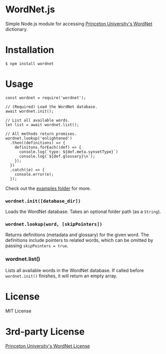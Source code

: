 # WordNet.js

Simple Node.js module for accessing [Princeton University's WordNet](http://wordnet.princeton.edu/) dictionary.

# Installation

    $ npm install wordnet

# Usage

    const wordnet = require('wordnet');

    // (Required) Load the WordNet database.
    await wordnet.init();

    // List all available words.
    let list = await wordnet.list();

    // All methods return promises.
    wordnet.lookup('enlightened')
      .then((definitions) => {
        definitons.forEach((def) => {
          console.log(`type: ${def.meta.synsetType}`)
          console.log(`${def.glossary}\n`);
        });
      })
      .catch((e) => {
        console.error(e);
      });

Check out the [examples folder](examples) for more.

### `wordnet.init([database_dir])`

Loads the WordNet database. Takes an optional folder path (as a `String`).

### `wordnet.lookup(word, [skipPointers])`

Returns definitions (metadata and glossary) for the given word. The definitions include pointers to related words, which can be omitted by passing `skipPointers = true`.

### wordnet.list()

Lists all available words in the WordNet database. If called before `wordnet.init()` finishes, it will return an empty array.

# License

MIT License

# 3rd-party License

[Princeton University's WordNet License](http://wordnet.princeton.edu/wordnet/license/)
